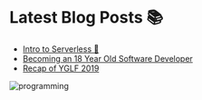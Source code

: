 # Latest Blog Posts 📚

<!-- BLOG-POST-LIST:START -->
- [Intro to Serverless 🚀](https://dev.to/mkrup/intro-to-serverless-c9k)
- [Becoming an 18 Year Old Software Developer](https://dev.to/mkrup/becoming-an-18-year-old-software-developer-14f0)
- [Recap of YGLF 2019](https://dev.to/mkrup/recap-of-yglf-2019-keo)
<!-- BLOG-POST-LIST:END -->

![programming](https://i.giphy.com/media/5Zesu5VPNGJlm/giphy-downsized.gif)

